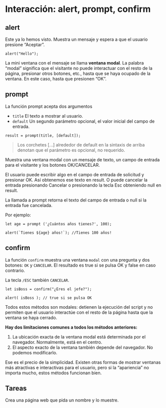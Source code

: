 # Interacción: alert, prompt, confirm

## alert

Este ya lo hemos visto. Muestra un mensaje y espera a que el usuario presione “Aceptar”.

```JS
alert("Hello");
```

La mini ventana con el mensaje se llama **ventana modal**. La palabra “modal” significa que el visitante no puede interactuar con el resto de la página, presionar otros botones, etc., hasta que se haya ocupado de la ventana. En este caso, hasta que presionen “OK”.

## prompt

La función prompt acepta dos argumentos

- `title`
  El texto a mostrar al usuario.
- `default`
  Un segundo parámetro opcional, el valor inicial del campo de entrada.

```JS
result = prompt(title, [default]);
```

> Los corchetes [...] alrededor de default en la sintaxis de arriba denotan que el parámetro es opcional, no requerido.

Muestra una ventana modal con un mensaje de texto, un campo de entrada para el visitante y los botones OK/CANCELAR.

El usuario puede escribir algo en el campo de entrada de solicitud y presionar OK. Así obtenemos ese texto en result. O puede cancelar la entrada presionando Cancelar o presionando la tecla Esc obteniendo null en result.

La llamada a prompt retorna el texto del campo de entrada o null si la entrada fue cancelada.

Por ejemplo:

```JS
let age = prompt ('¿Cuántos años tienes?', 100);

alert(`Tienes ${age} años!`); //Tienes 100 años!
```

## confirm

La función `confirm` muestra una ventana `modal` con una pregunta y dos botones: `OK` y `CANCELAR`.
El resultado es true si se pulsa OK y false en caso contrario.

La tecla `/ESC` también `CANCELAR`.

```JS
let isBoss = confirm("¿Eres el jefe?");

alert( isBoss ); // true si se pulsa OK
```

Todos estos métodos son modales: detienen la ejecución del script y no permiten que el usuario interactúe con el resto de la página hasta que la ventana se haya cerrado.

**Hay dos limitaciones comunes a todos los métodos anteriores:**

1. La ubicación exacta de la ventana modal está determinada por el navegador. Normalmente, está en el centro.
2. El aspecto exacto de la ventana también depende del navegador. No podemos modificarlo.

Ese es el precio de la simplicidad. Existen otras formas de mostrar ventanas más atractivas e interactivas para el usuario, pero si la “apariencia” no importa mucho, estos métodos funcionan bien.

## Tareas

Crea una página web que pida un nombre y lo muestre.
